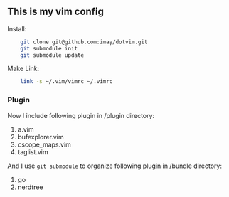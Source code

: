 ## This is my vim config

Install:
```sh
    git clone git@github.com:imay/dotvim.git 
    git submodule init
    git submodule update
```
Make Link:
```sh
    link -s ~/.vim/vimrc ~/.vimrc
```

### Plugin
Now I include following plugin in /plugin directory:
1. a.vim
2. bufexplorer.vim
3. cscope_maps.vim
4. taglist.vim

And I use `git submodule` to organize following plugin in /bundle directory:
1. go
2. nerdtree
